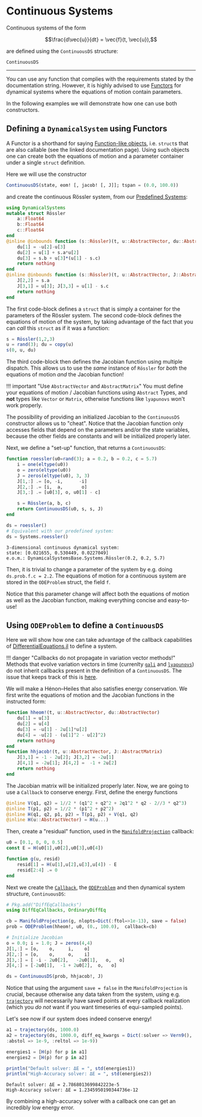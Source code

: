 # Continuous Systems
Continuous systems of the form
```math
\frac{d\vec{u}}{dt} = \vec{f}(t, \vec{u}),
```
are defined using the `ContinuousDS` structure:
```@docs
ContinuousDS
```
---
You can use any function that complies with the requirements stated by the documentation string. However, it is highly advised to use [Functors](https://docs.julialang.org/en/stable/manual/methods/#Function-like-objects-1) for dynamical systems where the equations
of motion contain parameters.

In the following examples we will demonstrate how one can use both constructors.

## Defining a `DynamicalSystem` using Functors
A Functor is a shorthand for saying [Function-like objects](https://docs.julialang.org/en/stable/manual/methods/#Function-like-objects-1),
i.e. `struct`s that are also callable (see the linked documentation page). Using
such objects one can create both the equations of motion and a parameter container
under a single `struct` definition.

Here we will use the constructor
```julia
ContinuousDS(state, eom! [, jacob! [, J]]; tspan = (0.0, 100.0))
```
and create the continuous Rössler
system, from our [Predefined Systems](predefined):
```julia
using DynamicalSystems
mutable struct Rössler
    a::Float64
    b::Float64
    c::Float64
end
@inline @inbounds function (s::Rössler)(t, u::AbstractVector, du::AbstractVector)
    du[1] = -u[2]-u[3]
    du[2] = u[1] + s.a*u[2]
    du[3] = s.b + u[3]*(u[1] - s.c)
    return nothing
end
@inline @inbounds function (s::Rössler)(t, u::AbstractVector, J::AbstractMatrix)
    J[2,2] = s.a
    J[3,1] = u[3]; J[3,3] = u[1] - s.c
    return nothing
end
```
The first code-block defines a `struct` that is simply a container for the
parameters of the Rössler system. The second code-block defines the equations
of motion of the system, by taking advantage of the fact that you can *call*
this `struct` as if it was a function:
```julia
s = Rössler(1,2,3)
u = rand(3); du = copy(u)
s(0, u, du)
```

The third code-block then defines the Jacobian function using multiple dispatch.
This allows us to use the *same* instance of `Rössler` for *both* the equations
of motion *and* the Jacobian function!

!!! important "Use `AbstractVector` and `AbstractMatrix`"
    You must define your equations of motion / Jacobian functions using `Abstract`
    Types, and **not** types like `Vector` or `Matrix`, otherwise functions like
    `lyapunovs` won't work properly.

The possibility of providing an initialized
Jacobian to the `ContinuousDS` constructor allows us to "cheat".
Notice that the Jacobian function only accesses
fields that depend on the parameters and/or the state variables, because the other
fields are constants and will be initialized properly later.

Next, we define a "set-up" function, that returns a `ContinuousDS`:
```julia
function roessler(u0=rand(3); a = 0.2, b = 0.2, c = 5.7)
    i = one(eltype(u0))
    o = zero(eltype(u0))
    J = zeros(eltype(u0), 3, 3)
    J[1,:] .= [o, -i,      -i]
    J[2,:] .= [i,  a,       o]
    J[3,:] .= [u0[3], o, u0[1] - c]

    s = Rössler(a, b, c)
    return ContinuousDS(u0, s, s, J)
end

ds = roessler()
# Equivalent with our predefined system:
ds = Systems.roessler()
```
```
3-dimensional continuous dynamical system:
state: [0.021655, 0.530449, 0.0227049]
e.o.m.: DynamicalSystemsBase.Systems.Rössler(0.2, 0.2, 5.7)
```
Then, it is trivial to change a parameter of the system by e.g. doing
`ds.prob.f.c = 2.2`. The equations of motion for a continuous system are stored in the `ODEProblem` struct, the field `f`.

Notice that this parameter change will affect both the equations of motion as well
as the Jacobian function, making everything concise and easy-to-use!

## Using `ODEProblem` to define a `ContinuousDS`
Here we will show how one can take advantage of the callback capabilities of [DifferentialEquations.jl](http://docs.juliadiffeq.org/latest/) to define
a system.

!!! danger "Callbacks do not propagate in variation vector methods!"
    Methods that evolve variation vectors in time (currenlty [`gali`](@ref) and
    [`lyapunovs`](@ref)) do not inherit callbacks present in the definition
    of a `ContinuousDS`. The issue that keeps track of this is [here](https://github.com/JuliaDynamics/DynamicalSystemsBase.jl/issues/8).

We will make a Hénon–Heiles that also satisfies energy conservation.
We first write the equations of motion and the Jacobian functions in the instructed form:
```julia
function hheom!(t, u::AbstractVector, du::AbstractVector)
    du[1] = u[3]
    du[2] = u[4]
    du[3] = -u[1] - 2u[1]*u[2]
    du[4] = -u[2] - (u[1]^2 - u[2]^2)
    return nothing
end
function hhjacob!(t, u::AbstractVector, J::AbstractMatrix)
    J[3,1] = -1 - 2u[2]; J[3,2] = -2u[1]
    J[4,1] = -2u[1]; J[4,2] =  -1 + 2u[2]
    return nothing
end
```
The Jacobian matrix will be initialized properly later. Now, we are going to use a
`Callback` to conserve energy. First, define the energy functions
```julia
@inline V(q1, q2) = 1//2 * (q1^2 + q2^2 + 2q1^2 * q2 - 2//3 * q2^3)
@inline T(p1, p2) = 1//2 * (p1^2 + p2^2)
@inline H(q1, q2, p1, p2) = T(p1, p2) + V(q1, q2)
@inline H(u::AbstractVector) = H(u...)
```

Then, create a "residual" function, used in the [`ManifoldProjection`](http://docs.juliadiffeq.org/latest/features/callback_library.html#Manifold-Conservation-and-Projection-1) callback:

```julia
u0 = [0.1, 0, 0, 0.5]
const E = H(u0[1],u0[2],u0[3],u0[4])

function g(u, resid)
    resid[1] = H(u[1],u[2],u[3],u[4]) - E
    resid[2:4] .= 0
end
```

Next we create the [`Callback`](http://docs.juliadiffeq.org/latest/features/callback_functions.html),
the [`ODEProblem`](http://docs.juliadiffeq.org/latest/types/ode_types.html) and then
dynamical system structure, `ContinuousDS`:

```julia
# Pkg.add("DiffEqCallbacks")
using DiffEqCallbacks, OrdinaryDiffEq

cb = ManifoldProjection(g, nlopts=Dict(:ftol=>1e-13), save = false)
prob = ODEProblem(hheom!, u0, (0., 100.0),  callback=cb)

# Initialize Jacobian
o = 0.0; i = 1.0; J = zeros(4,4)
J[1,:] = [o,    o,     i,    o]
J[2,:] = [o,    o,     o,    i]
J[3,:] = [ -i - 2u0[2],   -2u0[1],   o,   o]
J[4,:] = [-2u0[1],  -1 + 2u0[2],  o,   o]

ds = ContinuousDS(prob, hhjacob!, J)
```

Notice that using the argument `save = false` in the `ManifoldProjection` is crucial, because otherwise any data taken from the system,
using e.g. [`trajectory`](@ref) will necessarily have saved points at every
callback realization (which you *do not* want if you want timeseries of equi-sampled
points).

Let's see now if our system does indeed conserve energy!
```julia
a1 = trajectory(ds, 1000.0)
a2 = trajectory(ds, 1000.0, diff_eq_kwargs = Dict(:solver => Vern9(),
:abstol => 1e-9, :reltol => 1e-9))

energies1 = [H(p) for p in a1]
energies2 = [H(p) for p in a2]

println("Default solver: ΔE = ", std(energies1))
println("High-Accuracy solver: ΔΕ = ", std(energies2))
```
```
Default solver: ΔE = 2.7868013699842223e-5
High-Accuracy solver: ΔΕ = 1.2345950190344736e-12
```
By combining a high-accuracy solver with a callback one can get an incredibly low
energy error.
